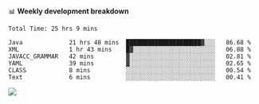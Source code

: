 

📊 **Weekly development breakdown**
<!--START_SECTION:waka-->

```text
Total Time: 25 hrs 9 mins

Java             21 hrs 48 mins  █████████████████████▓░░░   86.68 %
XML              1 hr 43 mins    █▓░░░░░░░░░░░░░░░░░░░░░░░   06.88 %
JAVACC_GRAMMAR   42 mins         ▓░░░░░░░░░░░░░░░░░░░░░░░░   02.81 %
YAML             39 mins         ▓░░░░░░░░░░░░░░░░░░░░░░░░   02.65 %
CLASS            8 mins          ░░░░░░░░░░░░░░░░░░░░░░░░░   00.54 %
Text             6 mins          ░░░░░░░░░░░░░░░░░░░░░░░░░   00.41 %
```

<!--END_SECTION:waka-->

<p align="left" dir="auto">
  <a href="#">
    <img src="https://github-readme-stats.vercel.app/api?username=JiHongYuan&show_icons=true&inc">
  </a>
</p>

